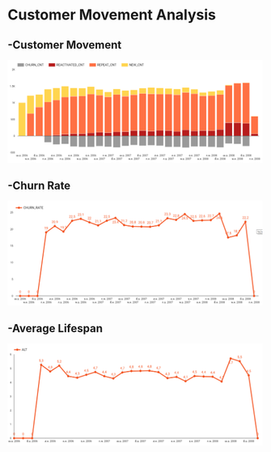 
# Customer Movement Analysis


## -Customer Movement

![alt text](https://github.com/PisutSukpool/BADS7105-CRM-analytics-and-intelligence/blob/main/Homework%2010/CustomerMovement3Months.png?raw=true)


## -Churn Rate

![alt text](https://github.com/PisutSukpool/BADS7105-CRM-analytics-and-intelligence/blob/main/Homework%2010/ChurnRate3Months.png?raw=true)

## -Average Lifespan

![alt text](https://github.com/PisutSukpool/BADS7105-CRM-analytics-and-intelligence/blob/main/Homework%2010/ALT3Months.png?raw=true)
